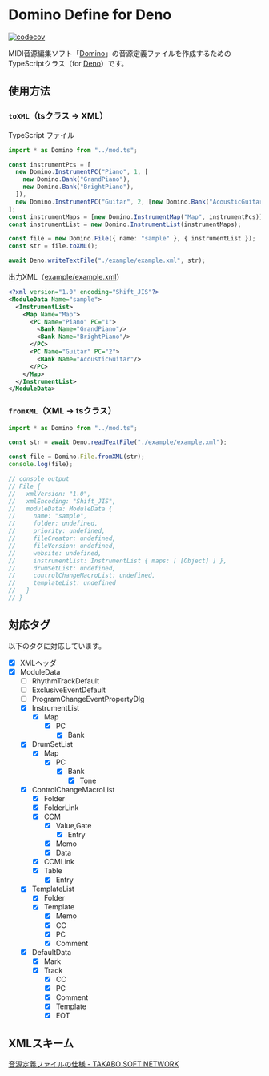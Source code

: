 # Domino Define for Deno

[![codecov](https://codecov.io/gh/kamekyame/domino-define-deno/branch/main/graph/badge.svg?token=AGDKBIOAUW)](https://codecov.io/gh/kamekyame/domino-define-deno)

MIDI音源編集ソフト「[Domino](https://takabosoft.com/domino)」の音源定義ファイルを作成するためのTypeScriptクラス（for
[Deno](https://deno.land/)）です。

## 使用方法

### `toXML`（tsクラス -> XML）

TypeScript ファイル

```typescript
import * as Domino from "../mod.ts";

const instrumentPcs = [
  new Domino.InstrumentPC("Piano", 1, [
    new Domino.Bank("GrandPiano"),
    new Domino.Bank("BrightPiano"),
  ]),
  new Domino.InstrumentPC("Guitar", 2, [new Domino.Bank("AcousticGuitar")]),
];
const instrumentMaps = [new Domino.InstrumentMap("Map", instrumentPcs)];
const instrumentList = new Domino.InstrumentList(instrumentMaps);

const file = new Domino.File({ name: "sample" }, { instrumentList });
const str = file.toXML();

await Deno.writeTextFile("./example/example.xml", str);
```

出力XML（[example/example.xml](./example/example.xml)）

```xml
<?xml version="1.0" encoding="Shift_JIS"?>
<ModuleData Name="sample">
  <InstrumentList>
    <Map Name="Map">
      <PC Name="Piano" PC="1">
        <Bank Name="GrandPiano"/>
        <Bank Name="BrightPiano"/>
      </PC>
      <PC Name="Guitar" PC="2">
        <Bank Name="AcousticGuitar"/>
      </PC>
    </Map>
  </InstrumentList>
</ModuleData>
```

### `fromXML`（XML -> tsクラス）

```typescript
import * as Domino from "../mod.ts";

const str = await Deno.readTextFile("./example/example.xml");

const file = Domino.File.fromXML(str);
console.log(file);

// console output
// File {
//   xmlVersion: "1.0",
//   xmlEncoding: "Shift_JIS",
//   moduleData: ModuleData {
//     name: "sample",
//     folder: undefined,
//     priority: undefined,
//     fileCreator: undefined,
//     fileVersion: undefined,
//     website: undefined,
//     instrumentList: InstrumentList { maps: [ [Object] ] },
//     drumSetList: undefined,
//     controlChangeMacroList: undefined,
//     templateList: undefined
//   }
// }
```

## 対応タグ

以下のタグに対応しています。

- [x] XMLヘッダ
- [x] ModuleData
  - [ ] RhythmTrackDefault
  - [ ] ExclusiveEventDefault
  - [ ] ProgramChangeEventPropertyDlg
  - [x] InstrumentList
    - [x] Map
      - [x] PC
        - [x] Bank
  - [x] DrumSetList
    - [x] Map
      - [x] PC
        - [x] Bank
          - [x] Tone
  - [x] ControlChangeMacroList
    - [x] Folder
    - [x] FolderLink
    - [x] CCM
      - [x] Value,Gate
        - [x] Entry
      - [x] Memo
      - [x] Data
    - [x] CCMLink
    - [x] Table
      - [x] Entry
  - [x] TemplateList
    - [x] Folder
    - [x] Template
      - [x] Memo
      - [x] CC
      - [x] PC
      - [x] Comment
  - [x] DefaultData
    - [x] Mark
    - [x] Track
      - [x] CC
      - [x] PC
      - [x] Comment
      - [x] Template
      - [x] EOT

## XMLスキーム

[音源定義ファイルの仕様 - TAKABO SOFT NETWORK](http://5.pro.tok2.com/~mpc/ranzan86/domino/Domino129/Manual/module.htm)
